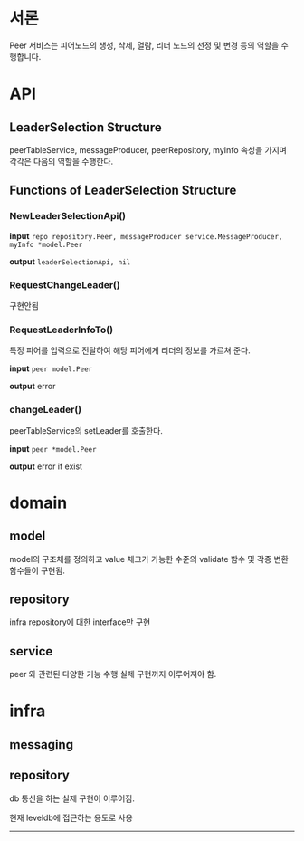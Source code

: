 # 서론
Peer 서비스는 피어노드의 생성, 삭제, 열람, 리더 노드의 선정 및 변경 등의 역할을 수행합니다.

# API

## LeaderSelection Structure
peerTableService, messageProducer, peerRepository, myInfo 속성을 가지며 각각은 다음의 역할을 수행한다.


## Functions of LeaderSelection Structure
### NewLeaderSelectionApi()

**input**
`repo repository.Peer, messageProducer service.MessageProducer, myInfo *model.Peer`

**output**
`leaderSelectionApi, nil`


### RequestChangeLeader()
구현안됨

### RequestLeaderInfoTo()
특정 피어를 입력으로 전달하여 해당 피어에게 리더의 정보를 가르쳐 준다.

**input**
`peer model.Peer`


**output**
error

### changeLeader()

peerTableService의 setLeader를 호출한다.

**input**
`peer *model.Peer`

**output**
error if exist


# domain

## model
model의 구조체를 정의하고 value 체크가 가능한 수준의 validate 함수 및 각종 변환함수들이 구현됨.

## repository
infra repository에 대한 interface만 구현

## service
peer 와 관련된 다양한 기능 수행
실제 구현까지 이루어져야 함.

# infra
## messaging
## repository
db 통신을 하는 실제 구현이 이루어짐.

현재 leveldb에 접근하는 용도로 사용


---
